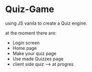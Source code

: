 # Quiz-Game
using JS vanila to create a Quiz engine.

at the moment there are:
- Login screen
- Home page
- Make your quiz page  
 - Use made Quizzes page
 - client side quiz --> at progres 
